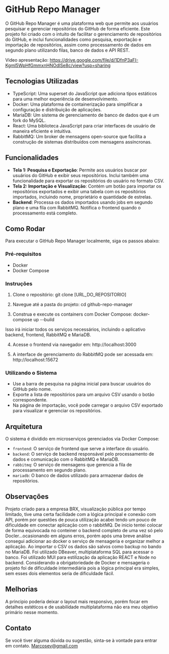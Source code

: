 # GitHub Repo Manager

O GitHub Repo Manager é uma plataforma web que permite aos usuários pesquisar e gerenciar repositórios do GitHub de forma eficiente. Este projeto foi criado com o intuito de facilitar o gerenciamento de repositórios do GitHub, e inclui funcionalidades como pesquisa, exportação e importação de repositórios, assim como processamento de dados em segundo plano utilizando filas, banco de dados e API REST.

Video apresentação:  https://drive.google.com/file/d/1DfnP3aFI-Kgml5WpHfGmmxnHNOdlSe8c/view?usp=sharing

## Tecnologias Utilizadas

- TypeScript: Uma superset do JavaScript que adiciona tipos estáticos para uma melhor experiência de desenvolvimento.
- Docker: Uma plataforma de containerização para simplificar a configuração e distribuição de aplicações.
- MariaDB: Um sistema de gerenciamento de banco de dados que é um fork do MySQL.
- React: Uma biblioteca JavaScript para criar interfaces de usuário de maneira eficiente e intuitiva.
- RabbitMQ: Um broker de mensagens open-source que facilita a construção de sistemas distribuídos com mensagens assíncronas.

## Funcionalidades

- **Tela 1: Pesquisa e Exportação**: Permite aos usuários buscar por usuários do GitHub e exibir seus repositórios. Inclui também uma funcionalidade para exportar os repositórios do usuário no formato CSV.
- **Tela 2: Importação e Visualização**: Contém um botão para importar os repositórios exportados e exibir uma tabela com os repositórios importados, incluindo nome, proprietário e quantidade de estrelas.
- **Backend**: Processa os dados importados usando jobs em segundo plano e uma fila com RabbitMQ. Notifica o frontend quando o processamento está completo.

## Como Rodar

Para executar o GitHub Repo Manager localmente, siga os passos abaixo:

### Pré-requisitos

- Docker
- Docker Compose

### Instruções

1. Clone o repositório:
git clone [URL_DO_REPOSITORIO]


2. Navegue até a pasta do projeto:
cd github-repo-manager


3. Construa e execute os containers com Docker Compose:
docker-compose up --build


Isso irá iniciar todos os serviços necessários, incluindo o aplicativo backend, frontend, RabbitMQ e MariaDB.

4. Acesse o frontend via navegador em:
http://localhost:3000

5. A interface de gerenciamento do RabbitMQ pode ser acessada em:
http://localhost:15672


### Utilizando o Sistema

- Use a barra de pesquisa na página inicial para buscar usuários do GitHub pelo nome.
- Exporte a lista de repositórios para um arquivo CSV usando o botão correspondente.
- Na página de importação, você pode carregar o arquivo CSV exportado para visualizar e gerenciar os repositórios.

## Arquitetura

O sistema é dividido em microserviços gerenciados via Docker Compose:

- `frontend`: O serviço de frontend que serve a interface do usuário.
- `backend`: O serviço de backend responsável pelo processamento de dados e comunicação com o RabbitMQ e MariaDB.
- `rabbitmq`: O serviço de mensagens que gerencia a fila de processamento em segundo plano.
- `mariadb`: O banco de dados utilizado para armazenar dados de repositórios.

## Observações

Projeto criado para a empresa BRX, visualização pública por tempo limitado, tive uma certa facilidade com a lógica principal e conexão com API, porém por questões de pouca utilização acabei tendo um pouco de dificuldade em conectar aplicação com o rabbitMQ. De inicio tentei colocar de forma equivocada no conteiner o backend completo de uma vez só pelo Docler...ocasionando em alguns erros, porém após uma breve análise consegui adicionar ao docker o serviço de mensageria e organizar melhor a aplicação. Ao importar o CSV os dados são salvos como backup no bando no MariaDB. Foi utilizado DBeaver, multiplataforma SQL para acessar o banco. Foi utilizado MUI para estilização da aplicação REACT e Node no backend. Considerando a obrigatoriedade de Docker e mensageria o projeto foi de dificuldade intermediária pois a lógica principal era simples, sem esses dois elementos seria de dificuldade fácil.

## Melhorias

A principio poderia deixar o layout mais responsivo, porém focar em detalhes estéticos e de usabilidade multiplataforma não era meu objetivo primário nesse momento.

## Contato

Se você tiver alguma dúvida ou sugestão, sinta-se à vontade para entrar em contato. Marcosev@gmail.com 
